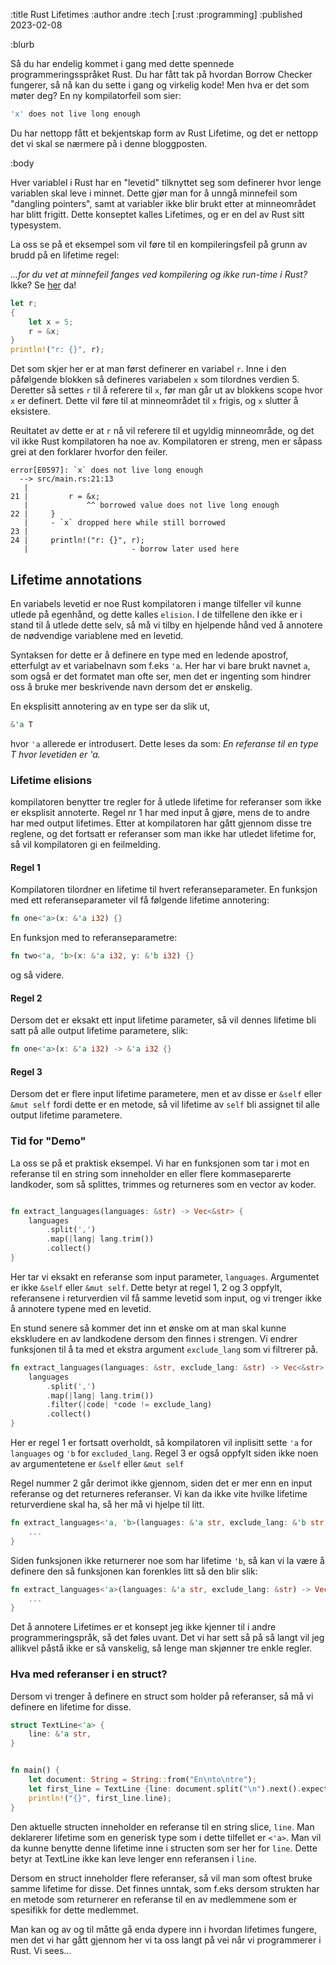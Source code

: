 :title Rust Lifetimes
:author andre
:tech [:rust :programming]
:published 2023-02-08

:blurb

Så du har endelig kommet i gang med dette spennede programmeringsspråket Rust. Du har fått tak på hvordan Borrow Checker fungerer, så nå kan du sette i gang og virkelig kode!
Men hva er det som møter deg? En ny kompilatorfeil som sier:

```rust
'x' does not live long enough
```
Du har nettopp fått et bekjentskap form av Rust Lifetime, og det er nettopp det vi skal se nærmere på i denne bloggposten.

:body


Hver variablel i Rust har en "levetid" tilknyttet seg som definerer hvor lenge variablen skal leve i minnet. Dette gjør man for å unngå minnefeil som "dangling pointers", samt at variabler ikke blir brukt etter at minneområdet har blitt frigitt. Dette konseptet kalles Lifetimes, og er en del av Rust sitt typesystem.


La oss se på et eksempel som vil føre til en kompileringsfeil på grunn av brudd på en lifetime regel:

_...for du vet at minnefeil fanges ved kompilering og ikke run-time i Rust?_ Ikke? Se [her](http://localhost:3334/blogg/2022-12-08-rust-minne-modell/#hvordan-handteres-minne-i-rust) da!

```rust
let r;
{
    let x = 5;
    r = &x;
}
println!("r: {}", r);
```

Det som skjer her er at man først definerer en variabel `r`. Inne i den påfølgende blokken så defineres variabelen `x` som tilordnes verdien 5. Deretter så settes `r` til å referere til `x`, før man går ut av blokkens scope hvor `x` er definert. Dette vil føre til at minneområdet til `x` frigis, og `x` slutter å eksistere.  

Reultatet av dette er at `r` nå vil referere til et ugyldig minneområde, og det vil ikke Rust kompilatoren ha noe av. Kompilatoren er streng, men er såpass grei at den forklarer hvorfor den feiler.

```
error[E0597]: `x` does not live long enough
  --> src/main.rs:21:13
   |
21 |         r = &x;
   |             ^^ borrowed value does not live long enough
22 |     }
   |     - `x` dropped here while still borrowed
23 |
24 |     println!("r: {}", r);
   |                       - borrow later used here
```




## Lifetime annotations

En variabels levetid er noe Rust kompilatoren i mange tilfeller vil kunne utlede på egenhånd, og dette kalles `elision`. I de tilfellene den ikke er i stand til å utlede dette selv, så må vi tilby en hjelpende hånd ved å annotere de nødvendige variablene med en levetid. 

Syntaksen for dette er å definere en type med en ledende apostrof, etterfulgt av et variabelnavn som f.eks `'a`. Her har vi bare brukt navnet `a`, som også er det formatet man ofte ser, men det er ingenting som hindrer oss å bruke mer beskrivende navn dersom det er ønskelig. 

En eksplisitt annotering av en type ser da slik ut, 

```rust
&'a T
```
hvor `'a` allerede er introdusert. Dette leses da som: _En referanse til en type T hvor levetiden er 'a._



### Lifetime elisions

kompilatoren benytter tre regler for å utlede lifetime for referanser som ikke er eksplisit annoterte. Regel nr 1 har med input å gjøre, mens de to andre har med output lifetimes. Etter at kompilatoren har gått gjennom disse tre reglene, og det fortsatt er referanser som man ikke har utledet lifetime for, så vil kompilatoren gi en feilmelding. 

#### Regel 1
Kompilatoren tilordner en lifetime til hvert referanseparameter. En funksjon med ett referanseparameter vil få følgende lifetime annotering:

```rust
fn one<'a>(x: &'a i32) {}
```

En funksjon med to referanseparametre:
```rust
fn two<'a, 'b>(x: &'a i32, y: &'b i32) {}
```
og så videre.


#### Regel 2

Dersom det er eksakt ett input lifetime parameter, så vil dennes lifetime bli satt på alle output lifetime parametere, slik:

```rust
fn one<'a>(x: &'a i32) -> &'a i32 {}

```

#### Regel 3

Dersom det er flere input lifetime parametere, men et av disse er `&self` eller `&mut self` fordi dette er en metode, så vil lifetime av `self` bli assignet til alle output lifetime parametere.


### Tid for "Demo"

La oss se på et praktisk eksempel. Vi har en funksjonen som tar i mot en referanse til en string som inneholder en eller flere kommaseparerte landkoder, som så splittes, trimmes og returneres som en vector av koder.


```rust

fn extract_languages(languages: &str) -> Vec<&str> {
    languages
        .split(',')
        .map(|lang| lang.trim())
        .collect()
}

```


Her tar vi eksakt en referanse som input parameter, `languages`. Argumentet er ikke `&self` eller `&mut self`. 
Dette betyr at regel 1, 2 og 3 oppfylt, referansene i returverdien vil få samme levetid som input, og vi trenger ikke å annotere typene med en levetid.


En stund senere så kommer det inn et ønske om at man skal kunne ekskludere en av landkodene dersom den finnes i strengen. Vi endrer funksjonen til å ta med et ekstra  argument `exclude_lang` som vi filtrerer på.

```rust
fn extract_languages(languages: &str, exclude_lang: &str) -> Vec<&str> {
    languages
        .split(',')
        .map(|lang| lang.trim())
        .filter(|code| *code != exclude_lang)
        .collect()
}
```


Her er regel 1 er fortsatt overholdt, så kompilatoren vil inplisitt sette `'a` for `languages` og `'b` for `excluded_lang`. 
Regel 3 er også oppfylt siden ikke noen av argumentetene er `&self` eller `&mut self`


Regel nummer 2 går derimot ikke gjennom, siden det er mer enn en input referanse og det returneres referanser. Vi kan da ikke vite hvilke lifetime returverdiene skal ha, så her må vi hjelpe til litt.



```rust
fn extract_languages<'a, 'b>(languages: &'a str, exclude_lang: &'b str) -> Vec<&'a str> {
    ...
}
```

Siden funksjonen ikke returnerer noe som har lifetime `'b`, så kan vi la være å definere den så funksjonen kan forenkles litt så den blir slik:

```rust
fn extract_languages<'a>(languages: &'a str, exclude_lang: &str) -> Vec<&'a str> {
    ...
}
```


Det å annotere Lifetimes er et konsept jeg ikke kjenner til i andre programmeringspråk, så det føles uvant. Det vi har sett så på så langt vil jeg allikvel påstå ikke er så vanskelig, så lenge man skjønner tre enkle regler. 

### Hva med referanser i en struct?

Dersom vi trenger å definere en struct som holder på referanser, så må vi definere en lifetime for disse.


```rust
struct TextLine<'a> {
    line: &'a str,
}


fn main() {
    let document: String = String::from("En\nto\ntre");
    let first_line = TextLine {line: document.split("\n").next().expect("Ingen linjer funnet")};
    println!("{}", first_line.line);
}

```
Den aktuelle structen inneholder en referanse til en string slice, `line`. Man deklarerer lifetime som en generisk type som i dette tilfellet er `<'a>`. Man vil da kunne benytte denne lifetime inne i structen som ser her for `line`. Dette betyr at TextLine ikke kan leve lenger enn referansen i `line`.

Dersom en struct inneholder flere referanser, så vil man som oftest bruke samme lifetime for disse. Det finnes unntak, som f.eks dersom strukten har en metode som returnerer en referanse til en av medlemmene som er spesifikk for dette medlemmet.

Man kan og av og til måtte gå enda dypere inn i hvordan lifetimes fungere, men det vi har gått gjennom her vi ta oss langt på vei når vi programmerer i Rust. Vi sees...






